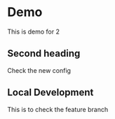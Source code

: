 # Demo

This is demo for 2

## Second heading

Check the new config

## Local Development

This is to check the feature branch
